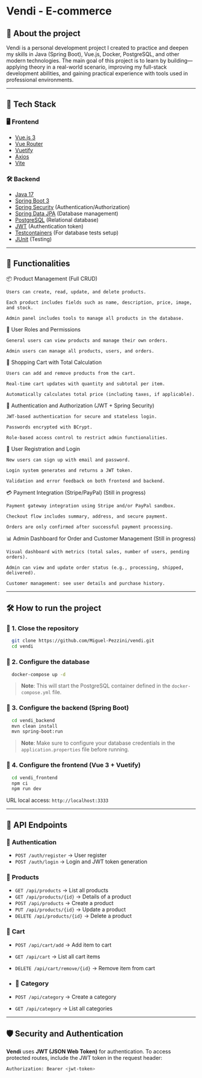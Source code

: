 # Vendi - E-commerce

## 📌 About the project
Vendi is a personal development project I created to practice and deepen my skills in Java (Spring Boot), Vue.js, Docker, PostgreSQL, and other modern technologies.
The main goal of this project is to learn by building—applying theory in a real-world scenario, improving my full-stack development abilities, and gaining practical experience with tools used in professional environments.

---

## 🚀 Tech Stack

### 🖥️ **Frontend**
- [Vue.js 3](https://vuejs.org/)
- [Vue Router](https://router.vuejs.org/)
- [Vuetify](https://vuetifyjs.com/)
- [Axios](https://axios-http.com/) 
- [Vite](https://vitejs.dev/)

### 🛠️ **Backend**
- [Java 17](https://www.oracle.com/java/technologies/javase/jdk17-archive-downloads.html)
- [Spring Boot 3](https://spring.io/projects/spring-boot)
- [Spring Security](https://spring.io/projects/spring-security) (Authentication/Authorization)
- [Spring Data JPA](https://spring.io/projects/spring-data-jpa) (Database management)
- [PostgreSQL](https://www.postgresql.org/) (Relational database)
- [JWT](https://jwt.io/) (Authentication token)
- [Testcontainers](https://testcontainers.com/) (For database tests setup)
- [JUnit](https://junit.org/) (Testing)

---

## 🎯 Functionalities

📦 Product Management (Full CRUD)

    Users can create, read, update, and delete products.

    Each product includes fields such as name, description, price, image, and stock.

    Admin panel includes tools to manage all products in the database.

👥 User Roles and Permissions

    General users can view products and manage their own orders.

    Admin users can manage all products, users, and orders.

🛒 Shopping Cart with Total Calculation

    Users can add and remove products from the cart.

    Real-time cart updates with quantity and subtotal per item.

    Automatically calculates total price (including taxes, if applicable).

🔑 Authentication and Authorization (JWT + Spring Security)

    JWT-based authentication for secure and stateless login.

    Passwords encrypted with BCrypt.

    Role-based access control to restrict admin functionalities.

📜 User Registration and Login

    New users can sign up with email and password.

    Login system generates and returns a JWT token.

    Validation and error feedback on both frontend and backend.

💳 Payment Integration (Stripe/PayPal) (Still in progress)

    Payment gateway integration using Stripe and/or PayPal sandbox.

    Checkout flow includes summary, address, and secure payment.

    Orders are only confirmed after successful payment processing.

📊 Admin Dashboard for Order and Customer Management (Still in progress)

    Visual dashboard with metrics (total sales, number of users, pending orders).

    Admin can view and update order status (e.g., processing, shipped, delivered).

    Customer management: see user details and purchase history.

---

## 🛠️ How to run the project

### 🔹 1. Close the repository
```sh
  git clone https://github.com/Miguel-Pezzini/vendi.git
  cd vendi
```

### 🔹 2. Configure the database
``` sh
  docker-compose up -d
```

> **Note**: This will start the PostgreSQL container defined in the `docker-compose.yml` file.

### 🔹 3. Configure the backend (Spring Boot)
```sh
  cd vendi_backend
  mvn clean install
  mvn spring-boot:run
```
> **Note**: Make sure to configure your database credentials in the `application.properties` file before running.


### 🔹 4. Configure the frontend (Vue 3 + Vuetify)
```sh
  cd vendi_frontend
  npm ci
  npm run dev
```

URL local access: `http://localhost:3333`

---

## 🔗 API Endpoints

### 📌 **Authentication**
- `POST /auth/register` → User register
- `POST /auth/login` → Login and JWT token generation

### 📌 **Products**
- `GET /api/products` → List all products
- `GET /api/products/{id}` → Details of a product
- `POST /api/products` → Create a product
- `PUT /api/products/{id}` → Update a product
- `DELETE /api/products/{id}` → Delete a product

### 📌 **Cart**
- `POST /api/cart/add` → Add item to cart
- `GET /api/cart` → List all cart items
- `DELETE /api/cart/remove/{id}` → Remove item from cart

- ### 📌 **Category**
- `POST /api/category` → Create a category 
- `GET /api/category` → List all categories
---


## 🛡️ Security and Authentication
**Vendi** uses **JWT (JSON Web Token)** for authentication. To access protected routes, include the JWT token in the request header:
```sh
Authorization: Bearer <jwt-token>
```

